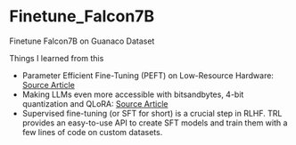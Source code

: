 # Finetune_Falcon7B
Finetune Falcon7B on Guanaco Dataset

Things I learned from this 
- Parameter Efficient Fine-Tuning (PEFT) on Low-Resource Hardware: [Source Article](https://huggingface.co/blog/peft)
- Making LLMs even more accessible with bitsandbytes, 4-bit quantization and QLoRA: [Source Article](https://huggingface.co/blog/4bit-transformers-bitsandbytes)
- Supervised fine-tuning (or SFT for short) is a crucial step in RLHF. TRL provides an easy-to-use API to create SFT models and train them with a few lines of code on custom datasets.

